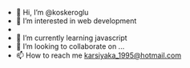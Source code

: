 - 👋 Hi, I’m @koskeroglu
- 👀 I’m interested in web development
-
- 🌱 I’m currently learning javascript
- 💞️ I’m looking to collaborate on ...
- 📫 How to reach me karsiyaka_1995@hotmail.com

<!---
koskeroglu/koskeroglu is a ✨ special ✨ repository because its `README.md` (this file) appears on your GitHub profile.
You can click the Preview link to take a look at your changes.
--->
